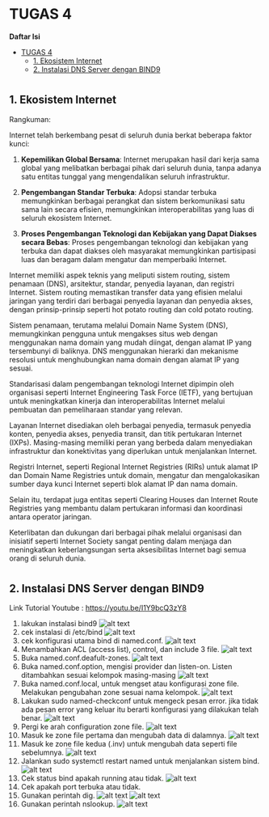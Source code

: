 # TUGAS 4

**Daftar Isi**
- [TUGAS 4](#tugas-4)
 [](#)
  - [1. Ekosistem Internet](#1-ekosistem-internet)
 [](#-1)
  - [2. Instalasi DNS Server dengan BIND9](#2-instalasi-dns-server-dengan-bind9)
#
## 1. Ekosistem Internet     
Rangkuman:

Internet telah berkembang pesat di seluruh dunia berkat beberapa faktor kunci:

1. **Kepemilikan Global Bersama**: Internet merupakan hasil dari kerja sama global yang melibatkan berbagai pihak dari seluruh dunia, tanpa adanya satu entitas tunggal yang mengendalikan seluruh infrastruktur.

2. **Pengembangan Standar Terbuka**: Adopsi standar terbuka memungkinkan berbagai perangkat dan sistem berkomunikasi satu sama lain secara efisien, memungkinkan interoperabilitas yang luas di seluruh ekosistem Internet.

3. **Proses Pengembangan Teknologi dan Kebijakan yang Dapat Diakses secara Bebas**: Proses pengembangan teknologi dan kebijakan yang terbuka dan dapat diakses oleh masyarakat memungkinkan partisipasi luas dan beragam dalam mengatur dan memperbaiki Internet.

Internet memiliki aspek teknis yang meliputi sistem routing, sistem penamaan (DNS), arsitektur, standar, penyedia layanan, dan registri Internet. Sistem routing memastikan transfer data yang efisien melalui jaringan yang terdiri dari berbagai penyedia layanan dan penyedia akses, dengan prinsip-prinsip seperti hot potato routing dan cold potato routing.

Sistem penamaan, terutama melalui Domain Name System (DNS), memungkinkan pengguna untuk mengakses situs web dengan menggunakan nama domain yang mudah diingat, dengan alamat IP yang tersembunyi di baliknya. DNS menggunakan hierarki dan mekanisme resolusi untuk menghubungkan nama domain dengan alamat IP yang sesuai.

Standarisasi dalam pengembangan teknologi Internet dipimpin oleh organisasi seperti Internet Engineering Task Force (IETF), yang bertujuan untuk meningkatkan kinerja dan interoperabilitas Internet melalui pembuatan dan pemeliharaan standar yang relevan.

Layanan Internet disediakan oleh berbagai penyedia, termasuk penyedia konten, penyedia akses, penyedia transit, dan titik pertukaran Internet (IXPs). Masing-masing memiliki peran yang berbeda dalam menyediakan infrastruktur dan konektivitas yang diperlukan untuk menjalankan Internet.

Registri Internet, seperti Regional Internet Registries (RIRs) untuk alamat IP dan Domain Name Registries untuk domain, mengatur dan mengalokasikan sumber daya kunci Internet seperti blok alamat IP dan nama domain.

Selain itu, terdapat juga entitas seperti Clearing Houses dan Internet Route Registries yang membantu dalam pertukaran informasi dan koordinasi antara operator jaringan.

Keterlibatan dan dukungan dari berbagai pihak melalui organisasi dan inisiatif seperti Internet Society sangat penting dalam menjaga dan meningkatkan keberlangsungan serta aksesibilitas Internet bagi semua orang di seluruh dunia.
#
## 2. Instalasi DNS Server dengan BIND9

Link Tutorial Youtube : https://youtu.be/I1Y9bcQ3zY8
1. lakukan instalasi bind9
![alt text](https://github.com/AliAzhar14/SysAdmin-3122500011/blob/main/TUGAS4/assets/1.png)
2. cek instalasi di /etc/bind
![alt text](https://github.com/AliAzhar14/SysAdmin-3122500011/blob/main/TUGAS4/assets/2.png)
3. cek konfigurasi utama bind di named.conf.
![alt text](https://github.com/AliAzhar14/SysAdmin-3122500011/blob/main/TUGAS4/assets/3.png)
4. Menambahkan ACL (access list), control, dan include 3 file.
![alt text](https://github.com/AliAzhar14/SysAdmin-3122500011/blob/main/TUGAS4/assets/4.png)
5. Buka named.conf.deafult-zones.
![alt text](https://github.com/AliAzhar14/SysAdmin-3122500011/blob/main/TUGAS4/assets/5.png)
6. Buka named.conf.option, mengisi provider dan listen-on. Listen ditambahkan sesuai kelompok masing-masing
![alt text](https://github.com/AliAzhar14/SysAdmin-3122500011/blob/main/TUGAS4/assets/6.png)
7. Buka named.conf.local, untuk mengset atau konfigurasi zone file. Melakukan pengubahan zone sesuai nama kelompok.
![alt text](https://github.com/AliAzhar14/SysAdmin-3122500011/blob/main/TUGAS4/assets/7.png)
8. Lakukan sudo named-checkconf untuk mengeck pesan error. jika tidak ada pesan error yang keluar itu berarti konfigurasi yang dilakukan telah benar.
![alt text](https://github.com/AliAzhar14/SysAdmin-3122500011/blob/main/TUGAS4/assets/11.png)
9. Pergi ke arah configuration zone file. 
![alt text](https://github.com/AliAzhar14/SysAdmin-3122500011/blob/main/TUGAS4/assets/9.png)
10. Masuk ke zone file pertama dan mengubah data di dalamnya.
![alt text](https://github.com/AliAzhar14/SysAdmin-3122500011/blob/main/TUGAS4/assets/10.png)
11. Masuk ke zone file kedua (.inv) untuk mengubah data seperti file sebelumnya.
![alt text](https://github.com/AliAzhar14/SysAdmin-3122500011/blob/main/TUGAS4/assets/12.png)
12. Jalankan sudo systemctl restart named untuk menjalankan sistem bind.
![alt text](https://github.com/AliAzhar14/SysAdmin-3122500011/blob/main/TUGAS4/assets/13.png)
13. Cek status bind apakah running atau tidak.
![alt text](https://github.com/AliAzhar14/SysAdmin-3122500011/blob/main/TUGAS4/assets/17.png)
14. Cek apakah port terbuka atau tidak.
15. Gunakan perintah dig.
![alt text](https://github.com/AliAzhar14/SysAdmin-3122500011/blob/main/TUGAS4/assets/16.png)
![alt text](https://github.com/AliAzhar14/SysAdmin-3122500011/blob/main/TUGAS4/assets/14.png)
16. Gunakan perintah nslookup.
![alt text](https://github.com/AliAzhar14/SysAdmin-3122500011/blob/main/TUGAS4/assets/15.png)
